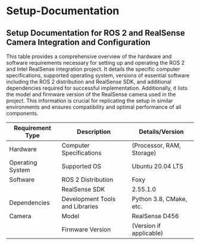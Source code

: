 # Setup-Documentation
## Setup Documentation for ROS 2 and RealSense Camera Integration and Configuration

This table provides a comprehensive overview of the hardware and software requirements necessary for setting up and operating the ROS 2 and Intel RealSense integration project. It details the specific computer specifications, supported operating system, versions of essential software including the ROS 2 distribution and RealSense SDK, and additional dependencies required for successful implementation. Additionally, it lists the model and firmware version of the RealSense camera used in the project. This information is crucial for replicating the setup in similar environments and ensures compatibility and optimal performance of all components.

| **Requirement Type** | **Description**                      | **Details/Version**   |
|----------------------|--------------------------------------|-----------------------|
| Hardware             | Computer Specifications              | (Processor, RAM, Storage) |
| Operating System     | Supported OS                         | Ubuntu 20.04 LTS      |
| Software             | ROS 2 Distribution                   | Foxy           |
|                      | RealSense SDK                        | 2.55.1.0              |
| Dependencies         | Development Tools and Libraries      | Python 3.8, CMake, etc. |
| Camera               | Model                                | RealSense D456        |
|                      | Firmware Version                     | (Version if applicable) |

